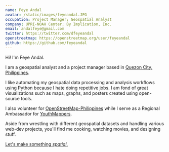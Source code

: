 ```yaml
---
name: Feye Andal
avatar: /static/images/feyeandal.JPG
occupation: Project Manager; Geospatial Analyst
company: UPRI-NOAH Center; By Implication, Inc.
email: andalfeye@gmail.com
twitter: https://twitter.com/dfeyeandal
openstreetmap: https://openstreetmap.org/user/feyeandal
github: https://github.com/feyeandal
---
```


Hi! I'm Feye Andal.

I am a geospatial analyst and a project manager based in [Quezon City, Philippines](https://www.openstreetmap.org/relation/106569).

I like automating my geospatial data processing and analysis workflows using Python because I hate doing repetitive jobs. I am fond of great visualizations such as maps, graphs, and posters created using open-source tools.

I also volunteer for [OpenStreetMap-Philippines](https://wiki.openstreetmap.org/wiki/Philippines) while I serve as a Regional Ambassador for [YouthMappers](youthmappers.org).

Aside from wrestling with different geospatial datasets and handling various web-dev projects, you'll find me cooking, watching movies, and designing stuff.

[Let's make something _spatial_.](mailto:andalfeye@gmail.com)
